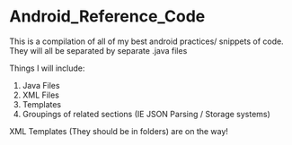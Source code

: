 Android_Reference_Code
======================

This is a compilation of all of my best android practices/ snippets of code. They will all be separated by separate .java files

Things I will include:
1) Java Files
2) XML Files
3) Templates
4) Groupings of related sections (IE JSON Parsing / Storage systems)

XML Templates (They should be in folders) are on the way!
